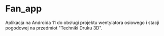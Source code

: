 # Fan_app
Aplikacja na Androida 11 do obsługi projektu wentylatora osiowego i stacji pogodowej na przedmiot "Techniki Druku 3D".
